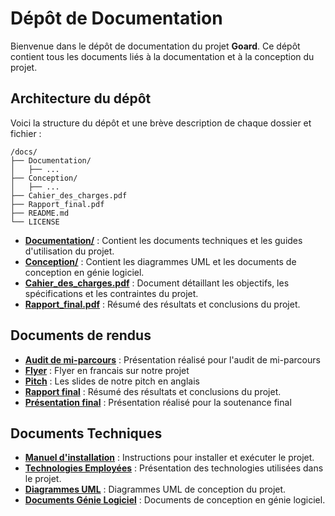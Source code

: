 # Dépôt de Documentation

Bienvenue dans le dépôt de documentation du projet **Goard**. Ce dépôt contient tous les documents liés à la documentation et à la conception du projet.

## Architecture du dépôt

Voici la structure du dépôt et une brève description de chaque dossier et fichier :

```
/docs/
├── Documentation/
│   ├── ...
├── Conception/
│   ├── ...
├── Cahier_des_charges.pdf
├── Rapport_final.pdf
├── README.md
└── LICENSE
```

- [**Documentation/**](./Documentation/) : Contient les documents techniques et les guides d'utilisation du projet.
- [**Conception/**](./Conception/) : Contient les diagrammes UML et les documents de conception en génie logiciel.
- [**Cahier_des_charges.pdf**](./Cahier_des_charges.pdf) : Document détaillant les objectifs, les spécifications et les contraintes du projet.
- [**Rapport_final.pdf**](Rapport_final.md) : Résumé des résultats et conclusions du projet.

## Documents de rendus

- [**Audit de mi-parcours**](https://github.com/Goard-Rust/docs/blob/main/Documents_de_rendu/Audit%20mi-parcours.pdf) : Présentation réalisé pour l'audit de mi-parcours
- [**Flyer**](https://github.com/Goard-Rust/docs/blob/main/Documents_de_rendu/Flyer.pdf) : Flyer en francais sur notre projet
- [**Pitch**](https://github.com/Goard-Rust/docs/blob/main/Documents_de_rendu/Pitch%20Rust%20Dashboard%20for%20OAR.pdf) : Les slides de notre pitch en anglais
- [**Rapport final**](https://github.com/Goard-Rust/docs/blob/main/Documents_de_rendu/Rapport_final.md) : Résumé des résultats et conclusions du projet.
- [**Présentation final**](https://github.com/Goard-Rust/docs/blob/main/Documents_de_rendu/Soutenance%20finale.pdf) : Présentation réalisé pour la soutenance final

## Documents Techniques

- [**Manuel d'installation**](./Documentation/Manuel%20d'installation%20.md) : Instructions pour installer et exécuter le projet.
- [**Technologies Employées**](./Documentation/Technologies%20Employées.md) : Présentation des technologies utilisées dans le projet.
- [**Diagrammes UML**](./Conception/UML/README.md) : Diagrammes UML de conception du projet.
- [**Documents Génie Logiciel**](./Conception/Génie%20Logiciel/README.md) : Documents de conception en génie logiciel.
